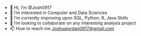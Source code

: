 - 👋 Hi, I’m @Josh0917
- 👀 I’m interested in Computer and Data Sciences
- 🌱 I’m currently improving upon SQL, Python, R, Java Skills
- 💞️ I’m looking to collaborate on any interesting analysis project
- 📫 How to reach me Joshuajordan0917@gmail.com
